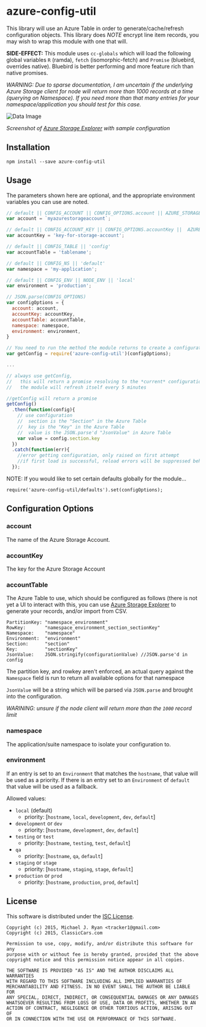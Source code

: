 # azure-config-util

This library will use an Azure Table in order to generate/cache/refresh configuration objects.  This library does *NOTE* encrypt line item records, you may wish to wrap this module with one that will.

**SIDE-EFFECT:** This module uses `cc-globals` which will load the following global variables `R` (ramda), `fetch` (isomorphic-fetch) and `Promise` (bluebird, overrides native).  Bluebird is better performing and more feature rich than native promises.

*WARNING: Due to sparse documentation, I am uncertain if the underlying Azure Storage client for node will return more than 1000 records at a time (querying on Namespace).  If you need more than that many entries for your namespace/application you should test for this case.*


![Data Image](http://i.imgur.com/aN7E8Lg.png)

*Screenshot of [Azure Storage Explorer](http://www.cerebrata.com/products/azure-explorer/introduction) with sample configuration*

## Installation

```
npm install --save azure-config-util
```


## Usage

The parameters shown here are optional, and the appropriate environment variables you can use are noted.

```js
// default || CONFIG_ACCOUNT || CONFIG_OPTIONS.account || AZURE_STORAGE_ACCOUNT
var account = `myazurestorageaccount`;

// default || CONFIG_ACCOUNT_KEY || CONFIG_OPTIONS.accountKey ||  AZURE_STORAGE_ACCESS_KEY
var accountKey = 'key-for-storage-account';

// default || CONFIG_TABLE || 'config'
var accountTable = 'tablename';

// default || CONFIG_NS || 'default'
var namespace = 'my-application';

// default || CONFIG_ENV || NODE_ENV || 'local'
var environment = 'production';

// JSON.parse(CONFIG_OPTIONS)
var configOptions = {
  account: account,
  accountKey: accountKey,
  accountTable: accountTable,
  namespace: namespace, 
  environment: environment,
}

// You need to run the method the module returns to create a configuration fetcher
var getConfig = require('azure-config-util')(configOptions);

...

// always use getConfig,
//   this will return a promise resolving to the *current* configuration
//   the module will refresh itself every 5 minutes

//getConfig will return a promise
getConfig()
  .then(function(config){
    // use configuration
    //  section is the "Section" in the Azure Table
    //  key is the "Key" in the Azure Table
    //  value is the JSON.parse'd "JsonValue" in Azure Table
    var value = config.section.key
  })
  .catch(function(err){
    //error getting configuration, only raised on first attempt
    //if first load is successful, reload errors will be suppressed behind the scenes
  });

```

NOTE: If you would like to set certain defaults globally for the module...

```
require('azure-config-util/defaults').set(configOptions);
```


## Configuration Options

### account

The name of the Azure Storage Account.

### accountKey

The key for the Azure Storage Account


### accountTable 

The Azure Table to use, which should be configured as follows (there is not yet a UI to interact with this, you can use [Azure Storage Explorer](http://www.cerebrata.com/products/azure-explorer/introduction) to generate your records, and/or import from CSV.

```
PartitionKey: "namespace_environment"
RowKey:       "namespace_environment_section_sectionKey"
Namespace:    "namespace"
Environment:  "environment"
Section:      "section"
Key:          "sectionKey"
JsonValue:    JSON.stringify(configurationValue) //JSON.parse'd in config
```

The partition key, and rowkey aren't enforced, an actual query against the `Namespace` field is run to return all available options for that namespace 

`JsonValue` will be a string which will be parsed via `JSON.parse` and brought into the configuration.

*WARINING: unsure if the node client will return more than the `1000` record limit*


### namespace

The application/suite namespace to isolate your configuration to.

### environment

If an entry is set to an `Environment` that matches the `hostname`, that value will be used as a priority.  If there is an entry set to an `Environment` of `default` that value will be used as a fallback.

Allowed values:

* `local` (default)
  * priority: [`hostname`, `local`, `development`, `dev`, `default`]
* `development` or `dev`
  * priority: [`hostname`, `development`, `dev`, `default`]
* `testing` or `test`
  * priority: [`hostname`, `testing`, `test`, `default`]
* `qa`
  * priority: [`hostname`, `qa`, `default`]
* `staging` or `stage`
  * priority: [`hostname`, `staging`, `stage`, `default`] 
* `production` or `prod`
  * priority: [`hostname`, `production`, `prod`, `default`]



## License

This software is distributed under the [ISC License](http://opensource.org/licenses/ISC).

```
Copyright (c) 2015, Michael J. Ryan <tracker1@gmail.com>
Copyright (c) 2015, ClassicCars.com

Permission to use, copy, modify, and/or distribute this software for any
purpose with or without fee is hereby granted, provided that the above
copyright notice and this permission notice appear in all copies.

THE SOFTWARE IS PROVIDED "AS IS" AND THE AUTHOR DISCLAIMS ALL WARRANTIES
WITH REGARD TO THIS SOFTWARE INCLUDING ALL IMPLIED WARRANTIES OF
MERCHANTABILITY AND FITNESS. IN NO EVENT SHALL THE AUTHOR BE LIABLE FOR
ANY SPECIAL, DIRECT, INDIRECT, OR CONSEQUENTIAL DAMAGES OR ANY DAMAGES
WHATSOEVER RESULTING FROM LOSS OF USE, DATA OR PROFITS, WHETHER IN AN
ACTION OF CONTRACT, NEGLIGENCE OR OTHER TORTIOUS ACTION, ARISING OUT OF
OR IN CONNECTION WITH THE USE OR PERFORMANCE OF THIS SOFTWARE.
```
